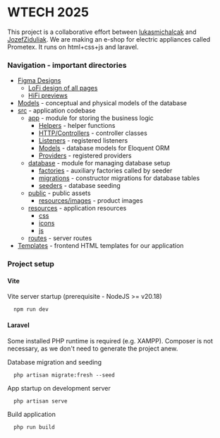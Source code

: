 # WTECH 2025 
This project is a collaborative effort between [lukasmichalcak](https://github.com/lukasmichalcak) and [JozefZiduliak](https://github.com/jozefziduliak). We are making an e-shop for electric appliances called Prometex. It runs on html+css+js and laravel.

### Navigation - important directories
- [Figma Designs](./figma)
  - [LoFi design of all pages](./figma/LoFi%20all%20pages)
  - [HiFi previews](./figma/HiFi-preview)
- [Models](./models/README.md) - conceptual and physical models of the database
- [src](./src) - application codebase
  - [app](./src/app) - module for storing the business logic
    - [Helpers](./src/app/Helpers) - helper functions
    - [HTTP/Controllers](./src/app/Http/Controllers) - controller classes
    - [Listeners](./src/app/Listeners) - registered listeners
    - [Models](./src/app/Models) - database models for Eloquent ORM
    - [Providers](./src/app/Providers) - registered providers
  - [database](./src/database) - module for managing database setup
    - [factories](./src/database/factories) - auxiliary factories called by seeder
    - [migrations](./src/database/migrations) - constructor migrations for database tables
    - [seeders](./src/database/seeders) - database seeding
  - [public](./src/public) - public assets
    - [resources/images](./src/public/resources/images) - product images
  - [resources](./src/resources) - application resources
    - [css](./src/resources/css)
    - [icons](./src/resources/icons)
    - [js](/src/resources/js)
  - [routes](./src/routes) - server routes
- [Templates](./templates) - frontend HTML templates for our application

### Project setup
#### Vite
Vite server startup (prerequisite - NodeJS >= v20.18)
```shell
  npm run dev
```

#### Laravel
Some installed PHP runtime is required (e.g. XAMPP). Composer is not necessary, as we don't need to
generate the project anew.

Database migration and seeding
```shell
  php artisan migrate:fresh --seed
```

App startup on development server
```shell
  php artisan serve
```

Build application
```shell
  php run build
```
